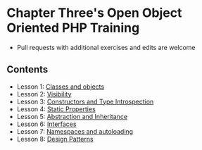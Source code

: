 # Chapter Three's Open Object Oriented PHP Training
- Pull requests with additional exercises and edits are welcome


Contents
--------

-  Lesson 1: [Classes and objects](1.md)
-  Lesson 2: [Visibility](2.md)
-  Lesson 3: [Constructors and Type Introspection](3.md)
-  Lesson 4: [Static Properties](4.md)
-  Lesson 5: [Abstraction and Inheritance](5.md)
-  Lesson 6: [Interfaces](6.md)
-  Lesson 7: [Namespaces and autoloading](7.md)
-  Lesson 8: [Design Patterns](7.md)
